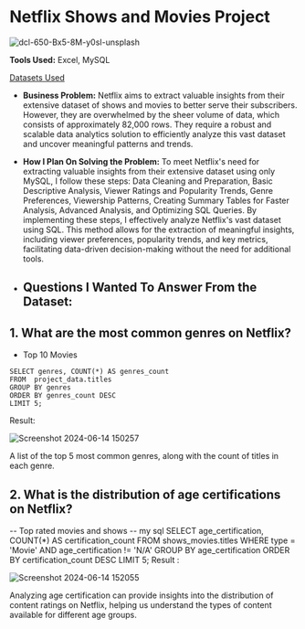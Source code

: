 # Netflix Shows and Movies Project
![dcl-650-Bx5-8M-y0sI-unsplash](https://github.com/anjalidaksh/My-Project-/assets/167796617/a17bbf03-f619-4a7f-9dd6-4e3d69d9f04d)

**Tools Used:** Excel, MySQL 

[Datasets Used](https://www.kaggle.com/datasets/victorsoeiro/netflix-tv-shows-and-movies?select=titles.csv)





- **Business Problem:** Netflix aims to extract valuable insights from their extensive dataset of shows and movies to better serve their subscribers. However, they are overwhelmed by the sheer volume of data, which consists of approximately 82,000 rows. They require a robust and scalable data analytics solution to efficiently analyze this vast dataset and uncover meaningful patterns and trends.

- **How I Plan On Solving the Problem:**  To meet Netflix's need for extracting valuable insights from their extensive dataset using only MySQL, I follow these steps: Data Cleaning and Preparation, Basic Descriptive Analysis, Viewer Ratings and Popularity Trends, Genre Preferences, Viewership Patterns, Creating Summary Tables for Faster Analysis, Advanced Analysis, and Optimizing SQL Queries. By implementing these steps, I effectively analyze Netflix's vast dataset using SQL. This method allows for the extraction of meaningful insights, including viewer preferences, popularity trends, and key metrics, facilitating data-driven decision-making without the need for additional tools.

- ## Questions I Wanted To Answer From the Dataset:

## 1. What are the most common genres on Netflix?

- Top 10 Movies
```mysql
SELECT genres, COUNT(*) AS genres_count
FROM  project_data.titles
GROUP BY genres
ORDER BY genres_count DESC
LIMIT 5;

```
Result: 

![Screenshot 2024-06-14 150257](https://github.com/anjalidaksh/My-Project-/assets/167796617/a190550e-77f9-4020-859d-4b2bbf9f0002) 

A list of the top 5 most common genres, along with the count of titles in each genre.

## 2.  What is the distribution of age certifications on Netflix?

-- Top rated movies and shows 
-- my sql 
SELECT age_certification, 
COUNT(*) AS certification_count
FROM shows_movies.titles
WHERE type = 'Movie' 
AND age_certification != 'N/A'
GROUP BY age_certification
ORDER BY certification_count DESC
LIMIT 5;
Result : 

![Screenshot 2024-06-14 152055](https://github.com/anjalidaksh/My-Project-/assets/167796617/e95d9742-2c52-4ee0-b716-6a85eab5fbed)

Analyzing age certification can provide insights into the distribution of content ratings on Netflix, helping us understand the types of content available for different age groups.



